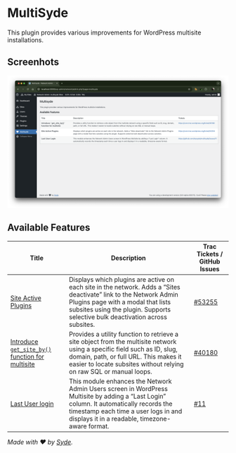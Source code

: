 # MultiSyde

This plugin provides various improvements for WordPress multisite installations.

## Screenhots

![MultiSyde](https://github.com/inpsyde/multisyde/blob/main/.wordpress-org/screenshot-1.png?raw=true)

## Available Features

| Title                                                                     | Description                                                                                                                                              | Trac Tickets / GitHub Issues                           |
|---------------------------------------------------------------------------|----------------------------------------------------------------------------------------------------------------------------------------------------------|--------------------------------------------------------|
| [Site Active Plugins](./SiteActivePlugins/README.md)                      | Displays which plugins are active on each site in the network. Adds a “Sites deactivate” link to the Network Admin Plugins page with a modal that lists subsites using the plugin. Supports selective bulk deactivation across subsites. | [#53255](https://core.trac.wordpress.org/ticket/53255) |
| [Introduce `get_site_by()` function for multisite](./GetSiteBy/README.md) | Provides a utility function to retrieve a site object from the multisite network using a specific field such as ID, slug, domain, path, or full URL. This makes it easier to locate subsites without relying on raw SQL or manual loops. | [#40180](https://core.trac.wordpress.org/ticket/40180) |
| [Last User login](./LastUserLogin/README.md)                              | This module enhances the Network Admin Users screen in WordPress Multisite by adding a “Last Login” column. It automatically records the timestamp each time a user logs in and displays it in a readable, timezone-aware format.        | [#11](https://github.com/inpsyde/multisyde/issues/11)  |

_Made with ❤️ by [Syde](https://syde.com)._
